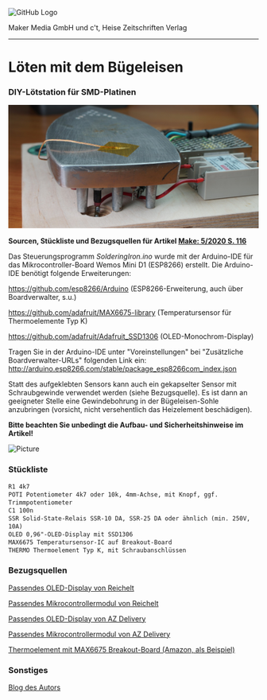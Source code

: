 ![GitHub Logo](http://www.heise.de/make/icons/make_logo.png)

Maker Media GmbH und c't, Heise Zeitschriften Verlag

***

# Löten mit dem Bügeleisen

### DIY-Lötstation für SMD-Platinen

![Picture](https://github.com/MakeMagazinDE/Loeten-mit-dem-Buegeleisen/blob/master/aufm.JPG)

**Sourcen, Stückliste und Bezugsquellen für Artikel [Make: 5/2020 S. 116](https://shop.heise.de/katalog/make-5-2020)**

Das Steuerungsprogramm *SolderingIron.ino* wurde mit der Arduino-IDE für das Mikrocontroller-Board Wemos Mini D1 (ESP8266) erstellt. Die Arduino-IDE benötigt folgende Erweiterungen:

https://github.com/esp8266/Arduino (ESP8266-Erweiterung, auch über Boardverwalter, s.u.)

https://github.com/adafruit/MAX6675-library (Temperatursensor für Thermoelemente Typ K)

https://github.com/adafruit/Adafruit_SSD1306 (OLED-Monochrom-Display)

Tragen Sie in der Arduino-IDE unter "Voreinstellungen" bei "Zusätzliche Boardverwalter-URLs" folgenden Link ein: http://arduino.esp8266.com/stable/package_esp8266com_index.json

Statt des aufgeklebten Sensors kann auch ein gekapselter Sensor mit Schraubgewinde verwendet werden (siehe Bezugsquelle). Es ist dann an geeigneter Stelle eine Gewindebohrung in der Bügeleisen-Sohle anzubringen (vorsicht, nicht versehentlich das Heizelement beschädigen).

**Bitte beachten Sie unbedingt die Aufbau- und Sicherheitshinweise im Artikel!**

![Picture](https://github.com/MakeMagazinDE/Loeten-mit-dem-Buegeleisen/blob/master/Bügeleisen_Platine_Schematics.jpg)

### Stückliste
 
    R1 4k7
    POTI Potentiometer 4k7 oder 10k, 4mm-Achse, mit Knopf, ggf. Trimmpotentiometer
    C1 100n
    SSR Solid-State-Relais SSR-10 DA, SSR-25 DA oder ähnlich (min. 250V, 10A)
    OLED 0,96"-OLED-Display mit SSD1306 
    MAX6675 Temperatursensor-IC auf Breakout-Board
    THERMO Thermoelement Typ K, mit Schraubanschlüssen

### Bezugsquellen
    
[Passendes OLED-Display von Reichelt](https://www.reichelt.de/entwicklerboards-display-0-96-oled-display-ssd1306-debo-oled2-0-96-p266107.html)

[Passendes Mikrocontrollermodul von Reichelt](https://www.reichelt.de/d1-mini-esp8266-v3-0-d1-mini-p253978.html)

[Passendes OLED-Display von AZ Delivery](https://www.az-delivery.de/products/0-96zolldisplay)

[Passendes Mikrocontrollermodul von AZ Delivery](https://www.az-delivery.de/products/d1-mini)

[Thermoelement mit MAX6675 Breakout-Board (Amazon, als Beispiel)](https://www.amazon.de/Interface-Thermocouple-Temperature-0%C2%B0C-1024%C2%B0C-Compatible/dp/B073FNJDXW/ref=sr_1_1)

### Sonstiges

[Blog des Autors](https://www.makermoekoe.net/post/maker-moekoe-s-kind-of-soldering-iron)
